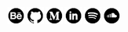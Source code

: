 <a href="https://www.behance.net/fernandocelmer" target="_blank">
	<img src="img/icons/icon-behance.png" alt="behance" class="w3-hover-opacity" width="35" height="35"></a>
<a href="https://github.com/FernandoCelmer" target="_blank">
	<img src="img/icons/icon-github.png" alt="github" class="w3-hover-opacity" width="35" height="35"></a>
<a href="https://medium.com/@fernandocelmer" target="_blank">
	<img src="img/icons/icon-medium.png" alt="medium" class="w3-hover-opacity" width="35" height="35"></a>
<a href="https://www.linkedin.com/in/fernando-celmer/" target="_blank">
	<img src="img/icons/icon-linkedin.png" alt="linkedin" class="w3-hover-opacity" width="35" height="35"></a>
<a href="https://open.spotify.com/user/fernandocelmer" target="_blank">
	<img src="img/icons/icon-spotify.png" alt="spotify" class="w3-hover-opacity" width="35" height="35"></a>
<a href="https://soundcloud.com/fernandocelmer/tracks" target="_blank">
	<img src="img/icons/icon-soundcloud.png" alt="soundcloud" class="w3-hover-opacity" width="35" height="35"></a>

